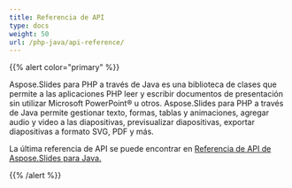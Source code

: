 ```yaml
---
title: Referencia de API
type: docs
weight: 50
url: /php-java/api-reference/
---
```


{{% alert color="primary" %}} 

Aspose.Slides para PHP a través de Java es una biblioteca de clases que permite a las aplicaciones PHP leer y escribir documentos de presentación sin utilizar Microsoft PowerPoint® u otros. Aspose.Slides para PHP a través de Java permite gestionar texto, formas, tablas y animaciones, agregar audio y video a las diapositivas, previsualizar diapositivas, exportar diapositivas a formato SVG, PDF y más.

La última referencia de API se puede encontrar en [Referencia de API de Aspose.Slides para Java.](https://reference.aspose.com/slides/php-java/)

{{% /alert %}}